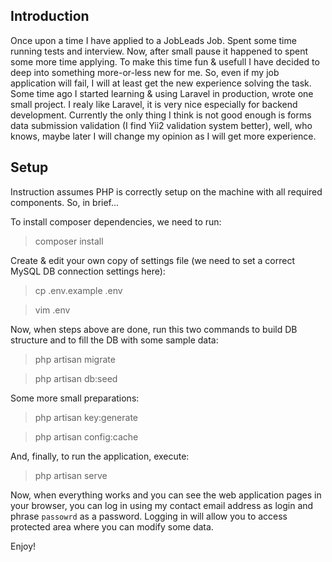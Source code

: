 ## Introduction

Once upon a time I have applied to a JobLeads Job. Spent some time running tests and interview. Now, after small pause it happened to spent some more time applying. To make this time fun & usefull I have decided to deep into something more-or-less new for me. So, even if my job application will fail, I will at least get the new experience solving the task. Some time ago I started learning & using Laravel in production, wrote one small project. I realy like Laravel, it is very nice especially for backend development. Currently the only thing I think is not good enough is forms data submission validation (I find Yii2 validation system better), well, who knows, maybe later I will change my opinion as I will get more experience.

## Setup

Instruction assumes PHP is correctly setup on the machine with  all required components. So, in brief...

To install composer dependencies, we need to run:
> composer install

Create & edit your own copy of settings file (we need to set a correct MySQL DB connection settings here):
> cp .env.example .env

> vim .env

Now, when steps above are done, run this two commands to build DB  structure and to fill the DB with some sample data:
>php artisan migrate

>php artisan db:seed

Some more small preparations:
>php artisan key:generate

>php artisan config:cache

And, finally, to run the application, execute:
>php artisan serve

Now, when everything works and you can see the web application pages in your browser, you can log in using my contact email address as login and phrase `passowrd` as a password. Logging in will allow you to access protected area where you can modify some data.

Enjoy!

